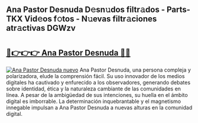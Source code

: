 ## Ana Pastor Desnuda D𝚎sn𝚞dos filtr𝚊dos - Parts-TKX Vid𝚎os f𝚘tos - N𝚞evas filtr𝚊ciones atr𝚊ctivas DGWzv

# <h2><a href="http://mbcgr3.tromn.icu/?c=Ana+Pastor+Desnuda">🔗👉👉👉 Ana Pastor Desnuda 🔗🔗</a></h2>

[![Ana Pastor Desnuda nuevo](https://i.imgur.com/pEAQMta.gif)](http://mbcgr3.tromn.icu/?c=Ana+Pastor+Desnuda)
Ana Pastor Desnuda, una persona compleja y polarizadora, elude la comprensión fácil. Su uso innovador de los medios digitales ha cautivado y enfurecido a los observadores, generando debates sobre identidad, ética y la naturaleza cambiante de las comunidades en línea. A pesar de la ambigüedad de sus intenciones, su huella en el ámbito digital es imborrable. La determinación inquebrantable y el magnetismo innegable impulsan a Ana Pastor Desnuda a nuevas alturas en la comunidad digital.
